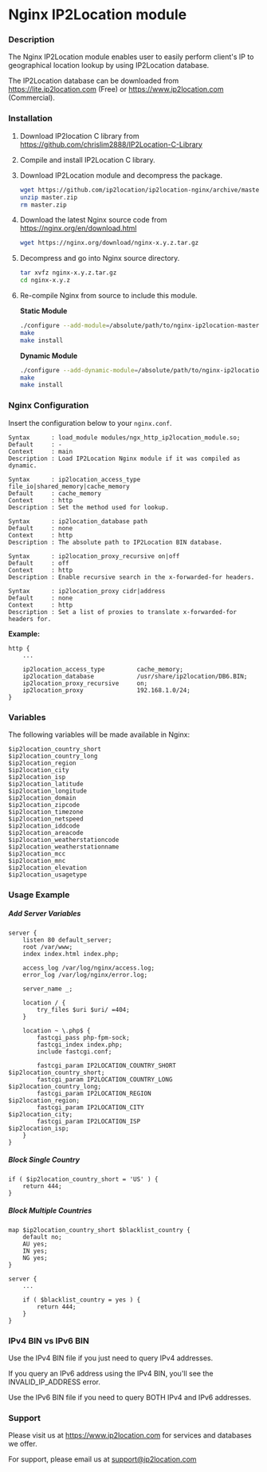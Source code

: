 # Nginx IP2Location module



### Description

The Nginx IP2Location module enables user to easily perform client's IP to geographical location lookup by using IP2Location database.

The IP2Location database can be downloaded from https://lite.ip2location.com (Free) or https://www.ip2location.com (Commercial).



### Installation

1. Download IP2location C library from https://github.com/chrislim2888/IP2Location-C-Library

2. Compile and install IP2Location C library.

3. Download IP2Location module and decompress the package.

   ```bash
   wget https://github.com/ip2location/ip2location-nginx/archive/master.zip
   unzip master.zip
   rm master.zip
   ```

   

4. Download the latest Nginx source code from https://nginx.org/en/download.html

   ```bash
   wget https://nginx.org/download/nginx-x.y.z.tar.gz
   ```

   

5. Decompress and go into Nginx source directory.

   ```bash
   tar xvfz nginx-x.y.z.tar.gz
   cd nginx-x.y.z
   ```

   

6. Re-compile Nginx from source to include this module.

   **Static Module**

   ```bash
   ./configure --add-module=/absolute/path/to/nginx-ip2location-master
   make
   make install
   ```

   **Dynamic Module**

   ```bash
   ./configure --add-dynamic-module=/absolute/path/to/nginx-ip2location-master
   make
   make install
   ```



### Nginx Configuration

Insert the configuration below to your `nginx.conf`.

```
Syntax      : load_module modules/ngx_http_ip2location_module.so;
Default     : -
Context     : main
Description : Load IP2Location Nginx module if it was compiled as dynamic.
```



```
Syntax      : ip2location_access_type file_io|shared_memory|cache_memory
Default     : cache_memory
Context     : http
Description : Set the method used for lookup.
```

```
Syntax      : ip2location_database path
Default     : none
Context     : http
Description : The absolute path to IP2Location BIN database.
```

```
Syntax      : ip2location_proxy_recursive on|off
Default     : off
Context     : http
Description : Enable recursive search in the x-forwarded-for headers.
```

```
Syntax      : ip2location_proxy cidr|address
Default     : none
Context     : http
Description : Set a list of proxies to translate x-forwarded-for headers for.
```



**Example:**

```nginx
http {
	...
	
	ip2location_access_type			cache_memory;
	ip2location_database			/usr/share/ip2location/DB6.BIN;
	ip2location_proxy_recursive		on;
	ip2location_proxy				192.168.1.0/24;
}
```



### Variables

The following variables will be made available in Nginx:

```nginx
$ip2location_country_short
$ip2location_country_long
$ip2location_region
$ip2location_city
$ip2location_isp
$ip2location_latitude
$ip2location_longitude
$ip2location_domain
$ip2location_zipcode
$ip2location_timezone
$ip2location_netspeed
$ip2location_iddcode
$ip2location_areacode
$ip2location_weatherstationcode
$ip2location_weatherstationname
$ip2location_mcc
$ip2location_mnc
$ip2location_elevation
$ip2location_usagetype
```



### Usage Example

##### Add Server Variables

```nginx
server {
	listen 80 default_server;
	root /var/www;
	index index.html index.php;

    access_log /var/log/nginx/access.log;
    error_log /var/log/nginx/error.log;

	server_name _;

	location / {
		try_files $uri $uri/ =404;
	}

	location ~ \.php$ {
		fastcgi_pass php-fpm-sock;
		fastcgi_index index.php;
		include fastcgi.conf;

		fastcgi_param IP2LOCATION_COUNTRY_SHORT       $ip2location_country_short;
		fastcgi_param IP2LOCATION_COUNTRY_LONG        $ip2location_country_long;
        fastcgi_param IP2LOCATION_REGION              $ip2location_region;
        fastcgi_param IP2LOCATION_CITY                $ip2location_city;
        fastcgi_param IP2LOCATION_ISP                 $ip2location_isp;
	}
}
```



##### Block Single Country

```nginx
if ( $ip2location_country_short = 'US' ) {
    return 444;
}
```



##### Block Multiple Countries

```nginx
map $ip2location_country_short $blacklist_country {
	default no;
	AU yes;
	IN yes;
	NG yes;
}

server {
    ...
        
	if ( $blacklist_country = yes ) {
		return 444;
	}
}
```



### IPv4 BIN vs IPv6 BIN

Use the IPv4 BIN file if you just need to query IPv4 addresses.

If you query an IPv6 address using the IPv4 BIN, you'll see the INVALID_IP_ADDRESS error.

Use the IPv6 BIN file if you need to query BOTH IPv4 and IPv6 addresses.



### Support
Please visit us at https://www.ip2location.com for services and databases we offer.

For support, please email us at support@ip2location.com
